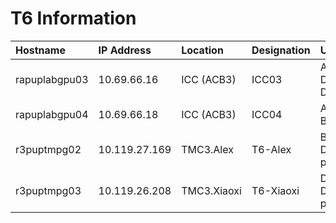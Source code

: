 # T6 Information
  
| Hostname          | IP Address    | Location     | Designation    | Usage                           |
| :---------------- | :------------ | :----------- | :------------- | :------------------------------ |
| rapuplabgpu03     | 10.69.66.16   | ICC (ACB3)   | ICC03          | App Deployment, DL Modeling     |
| rapuplabgpu04     | 10.69.66.18   | ICC (ACB3)   | ICC04          | App Dev/Test, Bioinformatics    |
| r3puptmpg02       | 10.119.27.169 | TMC3.Alex    | T6-Alex        | Bioinformatics, Data processing |
| r3puptmpg03       | 10.119.26.208 | TMC3.Xiaoxi  | T6-Xiaoxi      | DL Modeling, Data processing    |
